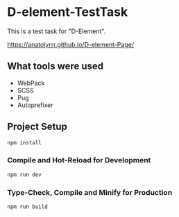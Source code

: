 # D-element-TestTask

This is a test task for "D-Element".

https://anatolyrrr.github.io/D-element-Page/

## What tools were used

- WebPack
- SCSS
- Pug
- Autoprefixer

## Project Setup

```sh
npm install
```

### Compile and Hot-Reload for Development

```sh
npm run dev
```

### Type-Check, Compile and Minify for Production

```sh
npm run build
```
